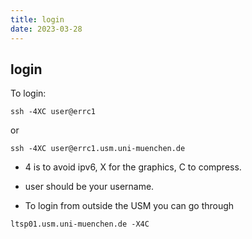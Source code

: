 ```yaml
---
title: login
date: 2023-03-28
---
```


login
---

To login:

```ssh -4XC user@errc1```

or

```ssh -4XC user@errc1.usm.uni-muenchen.de```

- 4 is to avoid ipv6, X for the graphics, C to compress.

- user should be your username.

- To login from outside the USM you can go through

```ltsp01.usm.uni-muenchen.de -X4C```

